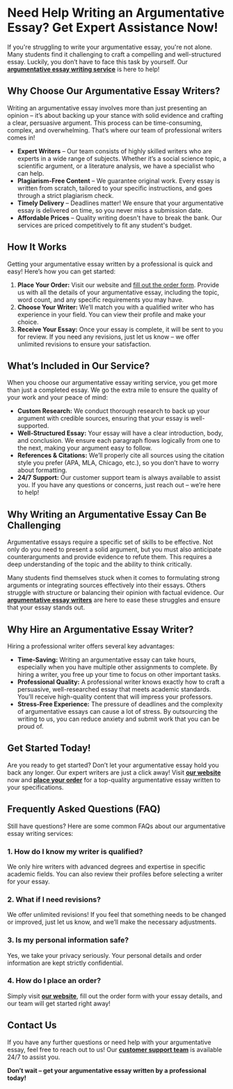 # Need Help Writing an Argumentative Essay? Get Expert Assistance Now!

If you're struggling to write your argumentative essay, you're not alone. Many students find it challenging to craft a compelling and well-structured essay. Luckily, you don’t have to face this task by yourself. Our **[argumentative essay writing service](https://tinyurl.com/topessay?keyword=argumentative+essay+writer)** is here to help!

## Why Choose Our Argumentative Essay Writers?

Writing an argumentative essay involves more than just presenting an opinion – it’s about backing up your stance with solid evidence and crafting a clear, persuasive argument. This process can be time-consuming, complex, and overwhelming. That’s where our team of professional writers comes in!

- **Expert Writers** – Our team consists of highly skilled writers who are experts in a wide range of subjects. Whether it’s a social science topic, a scientific argument, or a literature analysis, we have a specialist who can help.
- **Plagiarism-Free Content** – We guarantee original work. Every essay is written from scratch, tailored to your specific instructions, and goes through a strict plagiarism check.
- **Timely Delivery** – Deadlines matter! We ensure that your argumentative essay is delivered on time, so you never miss a submission date.
- **Affordable Prices** – Quality writing doesn't have to break the bank. Our services are priced competitively to fit any student's budget.

## How It Works

Getting your argumentative essay written by a professional is quick and easy! Here’s how you can get started:

1. **Place Your Order:** Visit our website and [fill out the order form](https://tinyurl.com/topessay?keyword=argumentative+essay+writer). Provide us with all the details of your argumentative essay, including the topic, word count, and any specific requirements you may have.
2. **Choose Your Writer:** We’ll match you with a qualified writer who has experience in your field. You can view their profile and make your choice.
3. **Receive Your Essay:** Once your essay is complete, it will be sent to you for review. If you need any revisions, just let us know – we offer unlimited revisions to ensure your satisfaction.

## What’s Included in Our Service?

When you choose our argumentative essay writing service, you get more than just a completed essay. We go the extra mile to ensure the quality of your work and your peace of mind:

- **Custom Research:** We conduct thorough research to back up your argument with credible sources, ensuring that your essay is well-supported.
- **Well-Structured Essay:** Your essay will have a clear introduction, body, and conclusion. We ensure each paragraph flows logically from one to the next, making your argument easy to follow.
- **References & Citations:** We’ll properly cite all sources using the citation style you prefer (APA, MLA, Chicago, etc.), so you don’t have to worry about formatting.
- **24/7 Support:** Our customer support team is always available to assist you. If you have any questions or concerns, just reach out – we’re here to help!

## Why Writing an Argumentative Essay Can Be Challenging

Argumentative essays require a specific set of skills to be effective. Not only do you need to present a solid argument, but you must also anticipate counterarguments and provide evidence to refute them. This requires a deep understanding of the topic and the ability to think critically.

Many students find themselves stuck when it comes to formulating strong arguments or integrating sources effectively into their essays. Others struggle with structure or balancing their opinion with factual evidence. Our **[argumentative essay writers](https://tinyurl.com/topessay?keyword=argumentative+essay+writer)** are here to ease these struggles and ensure that your essay stands out.

## Why Hire an Argumentative Essay Writer?

Hiring a professional writer offers several key advantages:

- **Time-Saving:** Writing an argumentative essay can take hours, especially when you have multiple other assignments to complete. By hiring a writer, you free up your time to focus on other important tasks.
- **Professional Quality:** A professional writer knows exactly how to craft a persuasive, well-researched essay that meets academic standards. You’ll receive high-quality content that will impress your professors.
- **Stress-Free Experience:** The pressure of deadlines and the complexity of argumentative essays can cause a lot of stress. By outsourcing the writing to us, you can reduce anxiety and submit work that you can be proud of.

## Get Started Today!

Are you ready to get started? Don’t let your argumentative essay hold you back any longer. Our expert writers are just a click away! Visit **[our website](https://tinyurl.com/topessay?keyword=argumentative+essay+writer)** now and **[place your order](https://tinyurl.com/topessay?keyword=argumentative+essay+writer)** for a top-quality argumentative essay written to your specifications.

## Frequently Asked Questions (FAQ)

Still have questions? Here are some common FAQs about our argumentative essay writing services:

### 1. How do I know my writer is qualified?

We only hire writers with advanced degrees and expertise in specific academic fields. You can also review their profiles before selecting a writer for your essay.

### 2. What if I need revisions?

We offer unlimited revisions! If you feel that something needs to be changed or improved, just let us know, and we’ll make the necessary adjustments.

### 3. Is my personal information safe?

Yes, we take your privacy seriously. Your personal details and order information are kept strictly confidential.

### 4. How do I place an order?

Simply visit **[our website](https://tinyurl.com/topessay?keyword=argumentative+essay+writer)**, fill out the order form with your essay details, and our team will get started right away!

## Contact Us

If you have any further questions or need help with your argumentative essay, feel free to reach out to us! Our **[customer support team](https://tinyurl.com/topessay?keyword=argumentative+essay+writer)** is available 24/7 to assist you.

**Don’t wait – get your argumentative essay written by a professional today!**
